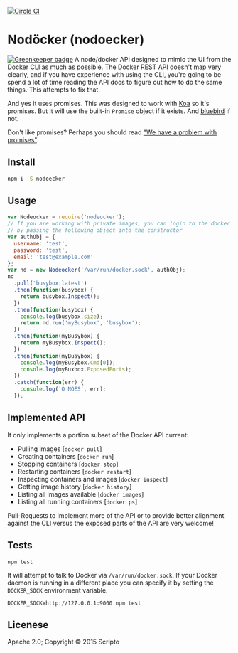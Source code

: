 [![Circle CI](https://circleci.com/gh/scriptoLLC/nodoecker.svg?style=svg)](https://circleci.com/gh/scriptoLLC/nodoecker)

# Nodöcker (nodoecker)

[![Greenkeeper badge](https://badges.greenkeeper.io/scriptoLLC/nodoecker.svg)](https://greenkeeper.io/)
A node/docker API designed to mimic the UI from the Docker CLI as much as possible. The Docker REST API doesn't map very clearly, and if you have experience with using the CLI, you're going to be spend a lot of time reading the API docs to figure out how to do the same things. This attempts to fix that.

And yes it uses promises. This was designed to work with [Koa](https://github.com/koajs/koa) so it's promises. But it will use the built-in `Promise` object
if it exists. And [bluebird](https://npmjs.org/package/bluebird) if not.

Don't like promises? Perhaps you should read ["We have a problem with promises"](http://pouchdb.com/2015/05/18/we-have-a-problem-with-promises.html).

## Install

```sh
npm i -S nodoecker
```

## Usage

```js
var Nodeocker = require('nodeocker');
// If you are working with private images, you can login to the docker registry
// by passing the following object into the constructor
var authObj = {
  username: 'test',
  password: 'test',
  email: 'test@example.com'
};
var nd = new Nodeocker('/var/run/docker.sock', authObj);
nd
  .pull('busybox:latest')
  .then(function(busybox) {
    return busybox.Inspect();
  })
  .then(function(busybox) {
    console.log(busybox.size);
    return nd.run('myBusybox', 'busybox');
  })
  .then(function(myBusybox) {
    return myBusybox.Inspect();
  })
  .then(function(myBusybox) {
    console.log(myBusybox.Cmd[0]);
    console.log(myBuxbox.ExposedPorts);
  })
  .catch(function(err) {
    console.log('O NOES', err);
  });
```

## Implemented API
It only implements a portion subset of the Docker API current:

* Pulling images [`docker pull`]
* Creating containers [`docker run`]
* Stopping containers [`docker stop`]
* Restarting containers [`docker restart`]
* Inspecting containers and images [`docker inspect`]
* Getting image history [`docker history`]
* Listing all images available [`docker images`]
* Listing all running containers [`docker ps`]

Pull-Requests to implement more of the API or to provide better alignment against the CLI versus the exposed parts of the API are very welcome!

## Tests

```
npm test
```

It will attempt to talk to Docker via `/var/run/docker.sock`. If your Docker
daemon is running in a different place you can specify it by setting the `DOCKER_SOCK` environment variable.

```
DOCKER_SOCK=http://127.0.0.1:9000 npm test
```

## Licenese
Apache 2.0; Copyright &copy; 2015 Scripto